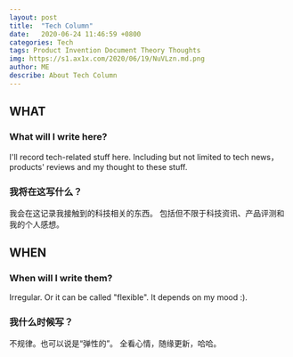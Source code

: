 ```yaml
---
layout: post
title:  "Tech Column"
date:   2020-06-24 11:46:59 +0800
categories: Tech
tags: Product Invention Document Theory Thoughts
img: https://s1.ax1x.com/2020/06/19/NuVLzn.md.png
author: ME
describe: About Tech Column
---
```


## WHAT

### What will I write here?
I'll record tech-related stuff here. Including but not limited to tech news，products' reviews and my thought to these stuff.
### 我将在这写什么？
我会在这记录我接触到的科技相关的东西。 包括但不限于科技资讯、产品评测和我的个人感想。



## WHEN

### When will I write them?
Irregular. Or it can be called "flexible". 
It depends on my mood :).
### 我什么时候写？
不规律。也可以说是“弹性的”。
全看心情，随缘更新，哈哈。

